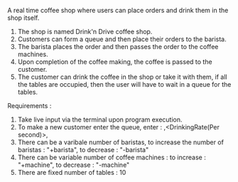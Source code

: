 A real time coffee shop where users can place orders and
drink them in the shop itself.

1. The shop is named Drink'n Drive coffee shop.
2. Customers can form a queue and then place their orders to the 
barista. 
3. The barista places the order and then passes the order to the 
coffee machines.
4. Upon completion of the coffee making, the coffee is passed to the customer.
5. The customer can drink the coffee in the shop or take it with them, if all the tables are occupied, then the user will have to wait in a queue for the tables.


Requirements : 
1. Take live input via the terminal upon program execution.
2. To make a new customer enter the queue, enter : <CustomerName>,<DrinkingRate(Per second)>,<Takeout>
3. There can be a varibale number of baristas, to increase the number of baristas : 
    "+barista", to decrease : "-barista"
4. There can be variable number of coffee machines : to increase : "+machine", to decrease : "-machine"
5. There are fixed number of tables : 10
